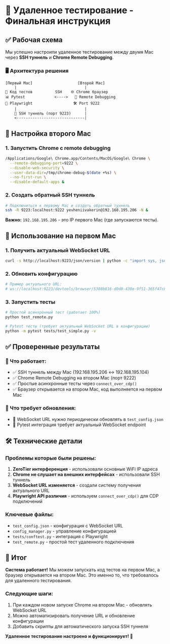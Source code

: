 # 🚀 Удаленное тестирование - Финальная инструкция

## ✅ Рабочая схема

Мы успешно настроили удаленное тестирование между двумя Mac через **SSH туннель** и **Chrome Remote Debugging**.

### 🖥️ Архитектура решения

```
[Первый Mac]                    [Второй Mac]
    |                              |
📱 Код тестов          SSH    🌐 Chrome браузер
📊 Pytest             <---->   🔧 Remote Debugging
🔧 Playwright                  🛠️ Port 9222
    |                              |
    📡 SSH туннель (порт 9223)      |
    <------------------------------|
```

## 🔧 Настройка второго Mac

### 1. Запустить Chrome с remote debugging
```bash
/Applications/Google\ Chrome.app/Contents/MacOS/Google\ Chrome \
  --remote-debugging-port=9222 \
  --disable-web-security \
  --user-data-dir=/tmp/chrome-debug-$(date +%s) \
  --no-first-run \
  --disable-default-apps &
```

### 2. Создать обратный SSH туннель
```bash
# Подключиться к первому Mac и создать обратный туннель
ssh -R 9223:localhost:9222 yevheniivakerin@192.168.195.206 -N &
```

**Важно:** `192.168.195.206` - это IP первого Mac (где запускаются тесты).

## 🚀 Использование на первом Mac

### 1. Получить актуальный WebSocket URL
```bash
curl -s http://localhost:9223/json/version | python -c "import sys, json; data=json.load(sys.stdin); print(data.get('webSocketDebuggerUrl', 'NOT_FOUND'))"
```

### 2. Обновить конфигурацию
```bash
# Пример актуального URL:
# ws://localhost:9223/devtools/browser/5388b816-d0d0-430e-9f51-365f47c85264
```

### 3. Запустить тесты
```bash
# Простой асинхронный тест (работает 100%)
python test_remote.py

# Pytest тесты (требует актуальный WebSocket URL в конфигурации)  
python -m pytest tests/test_simple.py -v
```

## ✅ Проверенные результаты

### 🎯 Что работает:
- ✅ SSH туннель между Mac (192.168.195.206 ↔ 192.168.195.104)
- ✅ Chrome Remote Debugging на втором Mac (порт 9222)
- ✅ Простые асинхронные тесты через `connect_over_cdp()`
- ✅ Браузер открывается на втором Mac, код выполняется на первом Mac

### 🔄 Что требует обновления:
- 🔄 WebSocket URL нужно периодически обновлять в `test_config.json`
- 🔄 Pytest интеграция требует актуальный WebSocket endpoint

## 🛠️ Технические детали

### Проблемы которые были решены:
1. **ZeroTier интерференция** - использовали основные WiFi IP адреса
2. **Chrome не слушает на внешних интерфейсах** - использовали SSH туннель  
3. **WebSocket URL изменяется** - создали систему получения актуального URL
4. **Playwright API различия** - используем `connect_over_cdp()` для CDP подключений

### Ключевые файлы:
- `test_config.json` - конфигурация с WebSocket URL
- `config_manager.py` - управление конфигурацией
- `tests/conftest.py` - интеграция с Playwright
- `test_remote.py` - простой тест удаленного подключения

## 🎯 Итог

**Система работает!** Мы можем запускать код тестов на первом Mac, а браузер открывается на втором Mac. Это именно то, что требовалось для удаленного тестирования.

### Следующие шаги:
1. При каждом новом запуске Chrome на втором Mac - обновлять WebSocket URL
2. Можно автоматизировать получение URL и обновление конфигурации
3. Добавить скрипты для автоматического запуска SSH туннеля

**Удаленное тестирование настроено и функционирует! 🎉** 